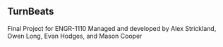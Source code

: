 ## TurnBeats
Final Project for ENGR-1110
Managed and developed by Alex Strickland, Owen Long, Evan Hodges, and Mason Cooper
